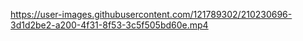 

https://user-images.githubusercontent.com/121789302/210230696-3d1d2be2-a200-4f31-8f53-3c5f505bd60e.mp4

